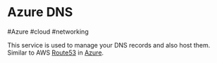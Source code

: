 # Azure DNS
#Azure #cloud #networking 

This service is used to manage your DNS records and also host them. Similar to AWS [Route53](Cloud%20Computing/AWS/Networking/Route53.md) in [Azure](Cloud%20Computing/Azure/Azure.md). 